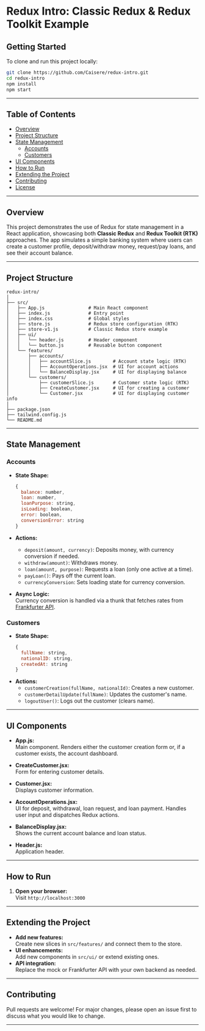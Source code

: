 # Redux Intro: Classic Redux & Redux Toolkit Example

## Getting Started

To clone and run this project locally:

```bash
git clone https://github.com/Caisere/redux-intro.git
cd redux-intro
npm install
npm start
```

---

## Table of Contents

- [Overview](#overview)
- [Project Structure](#project-structure)
- [State Management](#state-management)
  - [Accounts](#accounts)
  - [Customers](#customers)
- [UI Components](#ui-components)
- [How to Run](#how-to-run)
- [Extending the Project](#extending-the-project)
- [Contributing](#contributing)
- [License](#license)

---

## Overview

This project demonstrates the use of Redux for state management in a React application, showcasing both **Classic Redux** and **Redux Toolkit (RTK)** approaches. The app simulates a simple banking system where users can create a customer profile, deposit/withdraw money, request/pay loans, and see their account balance.

---

## Project Structure

```
redux-intro/
│
├── src/
│   ├── App.js                # Main React component
│   ├── index.js              # Entry point
│   ├── index.css             # Global styles
│   ├── store.js              # Redux store configuration (RTK)
│   ├── store-v1.js           # Classic Redux store example
│   ├── ui/
│   │   └── header.js         # Header component
│   │   └── button.js         # Reusable button component
│   └── features/
│       ├── accounts/
│       │   ├── accountSlice.js        # Account state logic (RTK)
│       │   ├── AccountOperations.jsx  # UI for account actions
│       │   └── BalanceDisplay.jsx     # UI for displaying balance
│       └── customers/
│           ├── customerSlice.js       # Customer state logic (RTK)
│           ├── CreateCustomer.jsx     # UI for creating a customer
│           └── Customer.jsx           # UI for displaying customer info
│
├── package.json
├── tailwind.config.js
└── README.md
```

---

## State Management

### Accounts

- **State Shape:**
  ```js
  {
    balance: number,
    loan: number,
    loanPurpose: string,
    isLoading: boolean,
    error: boolean,
    conversionError: string
  }
  ```
- **Actions:**

  - `deposit(amount, currency)`: Deposits money, with currency conversion if needed.
  - `withdraw(amount)`: Withdraws money.
  - `loan(amount, purpose)`: Requests a loan (only one active at a time).
  - `payLoan()`: Pays off the current loan.
  - `currencyConversion`: Sets loading state for currency conversion.

- **Async Logic:**  
  Currency conversion is handled via a thunk that fetches rates from [Frankfurter API](https://www.frankfurter.app/).

### Customers

- **State Shape:**
  ```js
  {
    fullName: string,
    nationalID: string,
    createdAt: string
  }
  ```
- **Actions:**
  - `customerCreation(fullName, nationalId)`: Creates a new customer.
  - `customerDetailUpdate(fullName)`: Updates the customer's name.
  - `logoutUser()`: Logs out the customer (clears name).

---

## UI Components

- **App.js:**  
  Main component. Renders either the customer creation form or, if a customer exists, the account dashboard.

- **CreateCustomer.jsx:**  
  Form for entering customer details.

- **Customer.jsx:**  
  Displays customer information.

- **AccountOperations.jsx:**  
  UI for deposit, withdrawal, loan request, and loan payment. Handles user input and dispatches Redux actions.

- **BalanceDisplay.jsx:**  
  Shows the current account balance and loan status.

- **Header.js:**  
  Application header.

---

## How to Run

1. **Open your browser:**  
   Visit `http://localhost:3000`

---

## Extending the Project

- **Add new features:**  
  Create new slices in `src/features/` and connect them to the store.
- **UI enhancements:**  
  Add new components in `src/ui/` or extend existing ones.
- **API integration:**  
  Replace the mock or Frankfurter API with your own backend as needed.

---

## Contributing

Pull requests are welcome! For major changes, please open an issue first to discuss what you would like to change.

---
